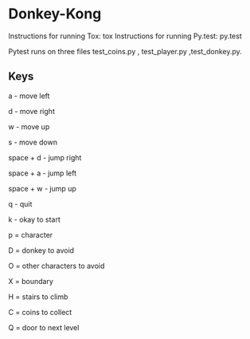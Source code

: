 # Donkey-Kong

Instructions for running Tox: tox
Instructions for running Py.test: py.test

Pytest runs on three files test_coins.py , test_player.py ,test_donkey.py.

Keys
-----
a - move left

d - move right

w - move up

s - move down

space + d - jump right

space + a - jump left

space + w - jump up

q - quit

k - okay to start

p = character

D = donkey to avoid

O = other characters to avoid

X = boundary

H = stairs to climb

C = coins to collect

Q = door to next level

